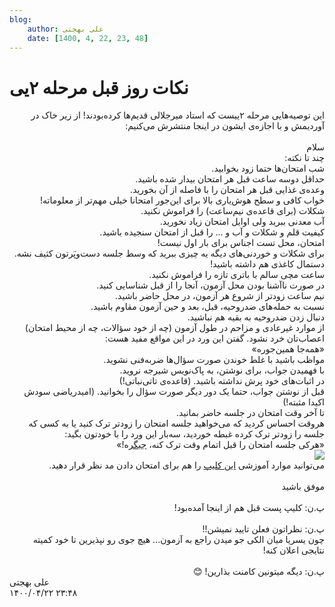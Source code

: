 ```yaml
---
blog:
    author: علی بهجتی
    date: [1400, 4, 22, 23, 48]
---
```

# نکات روز قبل مرحله ۲یی

<div class="cnt">
<div dir="rtl">این توصیه‌هایی مرحله‌ ۲ییست که استاد میرجلالی قدیم‌ها کرده‌بودند! از زیر خاک در آوردیمش و با اجازه‌ی ایشون در اینجا منتشرش می‌کنیم:</div>
<div dir="rtl">
<br/>سلام</div>
<div dir="rtl">چند تا نکته:</div>
<div dir="rtl">شب امتحان‌ها حتما زود بخوابید.</div>
<div dir="rtl">حداقل دوسه ساعت قبل هر امتحان بیدار شده باشید.</div>
<div dir="rtl">وعده‌ی غذایی قبل هر امتحان را با فاصله از آن بخورید.<br/>
</div>
<div dir="rtl">خواب کافی و سطح هوش‌یاری بالا برای این‌جور امتحانا خیلی مهم‌تر از معلوماته!<br/>
</div>
<div dir="rtl">شکلات (برای قاعده‌ی نیم‌ساعت) را فراموش نکنید.</div>
<div dir="rtl">آب معدنی ببرید ولی اوایل امتحان زیاد نخورید.</div>
<div dir="rtl">کیفیت قلم و شکلات و آب و ... را قبل از امتحان سنجیده باشید.</div>
<div dir="rtl">امتحان، محل تست اجناس برای بار اول نیست!</div>
<div dir="rtl">برای شکلات و خوردنی‌های دیگه یه چیزی ببرید که وسط جلسه دست‌وپَرتون کثیف نشه.</div>
<div dir="rtl">دستمال کاغذی هم داشته باشید!</div>
<div dir="rtl">ساعت مچی سالم با باتری تازه را فراموش نکنید.</div>
<div dir="rtl">در صورت ناآشنا بودن محل آزمون، آنجا را از قبل شناسایی کنید.</div>
<div dir="rtl">نیم ساعت زودتر از شروع هر آزمون، در محل حاضر باشید.</div>
<div dir="rtl">نسبت به حمله‌های ضدروحیه، قبل، بعد و حین آزمون مقاوم باشید.</div>
<div dir="rtl">دنبال زدن ضدروحیه به بقیه هم نباشید.</div>
<div dir="rtl">از موارد غیرعادی و مزاحم در طول آزمون (چه از خود سؤالات، چه از محیط امتحان) اعصاب‌تان خرد نشود. گفتن این ورد در این مواقع مفید هست:</div>
<div dir="rtl">«همه‌جا همین‌جوره»</div>
<div dir="rtl">مواظب باشید با غلط خوندن صورت سؤال‌ها ضربه‌فنی نشوید.</div>
<div dir="rtl">با فهمیدن جواب، برای نوشتن، به پاک‌نویس شیرجه نروید.</div>
<div dir="rtl">در اثبات‌های خود پرش نداشته باشید. (قاعده‌ی تاتی‌نباتی!)<br/>
</div>
<div dir="rtl">قبل از نوشتن جواب، حتما یک دور دیگر صورت سؤال را بخوانید. (امید‌ریاضی‌ سودش اکیدا مثبته!)</div>
<div dir="rtl">تا آخر وقت امتحان در جلسه حاضر بمانید.</div>
<div dir="rtl">هروقت احساس کردید که می‌خواهید جلسه امتحان را زودتر ترک کنید یا به کسی که جلسه را زودتر ترک کرده غبطه خوردید، سه‌بار این ورد را با خودتون بگید:</div>
<div dir="rtl">«هرکی جلسه امتحان را قبل اتمام وقت ترک کنه، <u>جیگر</u>ه!»</div>
<div dir="rtl">
<a href="//bayanbox.ir/info/2645499839432867962/khar" target="_blank"><img src="http://bayanbox.ir/thumb/2645499839432867962/khar.jpg"/></a><b></b><i></i><u></u><sub></sub><sup></sup><strike></strike><br/>
</div>
<div dir="rtl">می‌توانید موارد آموزشی <a href="http://mov1.tebyan.net/1388/09/Comedy1-MrBean1.wmv61504.wmv" target="_blank">این کلیپ</a> را هم برای امتحان دادن مد نظر قرار دهید.</div>
<div dir="rtl"><br/></div>
<div dir="rtl">موفق باشید</div>
<div dir="rtl"><br/></div>
<div dir="rtl">پ.ن: کلیپ پست قبل هم از اینجا آمده‌بود!<br/>
</div>
<div dir="rtl"><br/></div>
<div dir="rtl">پ.ن: نظراتون فعلن تایید نمیشن!!</div>
<div dir="rtl">چون یسریا میان الکی جو میدن راجع به آزمون... هیچ جوی رو نپذیرین تا خود کمیته نتایجی اعلان کنه!</div>
<div dir="rtl"><br/></div>
<div dir="rtl">پ.ن: دیگه میتونین کامنت بذارین! 😊</div>
</div>

<div class="blog-info">
    <div class="blog-author">علی بهجتی</div>
    <div class="blog-date">۱۴۰۰/۰۴/۲۲ ۲۳:۴۸</div>
</div>

